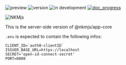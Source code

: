 ![preview](https://img.shields.io/badge/-alpha-3ec188.svg)
![version](https://img.shields.io/badge/dynamic/json?color=ed1e79&label=version&query=version&url=https://github.com/Nebukam/nkmjs/raw/main/packages/nkmjs-server-io-aws-ebs/package.json)
![in development](https://img.shields.io/badge/license-MIT-black.svg)
[![doc_progress](https://img.shields.io/badge/dynamic/json?color=282725&label=doc&query=documentation_progress&url=https://github.com/Nebukam/nkmjs/raw/main/packages/nkmjs-server-io-aws-ebs/metadata.json)](https://nebukam.github.io/nkmjs/documentation/)

![NKMjs][logo]

This is the server-side version of @nkmjs/app-core

`.env` is expected to contain the following infos:

```
CLIENT_ID=`auth0-clientID`
ISSUER_BASE_URL=https://localhost
SECRET='open-id-connect-secret'
PORT=8080
```





[logo]: https://github.com/Nebukam/nkmjs/raw/main/packages/nkmjs-server-io-aws-ebs/bin/logo.png "nkmjs-logo"